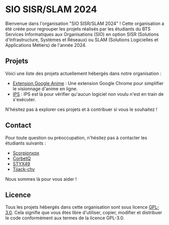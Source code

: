 # SIO SISR/SLAM 2024

Bienvenue dans l'organisation "SIO SISR/SLAM 2024" ! Cette organisation a été créée pour regrouper les projets réalisés par les étudiants du BTS Services Informatiques aux Organisations (SIO) en option SISR (Solutions d'Infrastructure, Systèmes et Réseaux) ou SLAM (Solutions Logicielles et Applications Métiers) de l'année 2024.

## Projets

Voici une liste des projets actuellement hébergés dans notre organisation :

- [Extension Google Anime](https://github.com/SIO-SISR-2024/Extention-google-anime) : Une extension Google Chrome pour simplifier le visionnage d'anime en ligne.
- [IPS](https://github.com/SIO-SISR-2024/IPS) : IPS est là pour vérifier qu'aucun logiciel non voulu n'est en train de s'exécuter.

N'hésitez pas à explorer ces projets et à contribuer si vous le souhaitez !

## Contact

Pour toute question ou préoccupation, n'hésitez pas à contacter les étudiants suivants :

- [Scorpionxpx](https://github.com/Scorpionxpx)
- [CorbetQ](https://github.com/CorbetQ)
- [STYX49](https://github.com/STYX49)
- [Tijack-chv](https://github.com/Tijack-chv)

Nous sommes là pour vous aider !

## Licence

Tous les projets hébergés dans cette organisation sont sous licence [GPL-3.0](LICENSE). Cela signifie que vous êtes libre d'utiliser, copier, modifier et distribuer le code conformément aux termes de la licence GPL-3.0.
